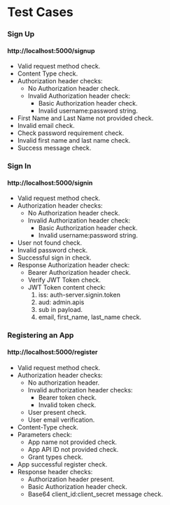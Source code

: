 # Test Cases
### Sign Up
#### http://localhost:5000/signup

* Valid request method check.
* Content Type check.
* Authorization header checks:
    * No Authorization header check.
    * Invalid Authorization header check:
        * Basic Authorization header check.
        * Invalid username:password string.
* First Name and Last Name not provided check.
* Invalid email check.
* Check password requirement check.
* Invalid first name and last name check.
* Success message check.

### Sign In
#### http://localhost:5000/signin

* Valid request method check.
* Authorization header checks:
    * No Authorization header check.
    * Invalid Authorization header check:
        * Basic Authorization header check.
        * Invalid username:password string.
* User not found check.
* Invalid password check.
* Successful sign in check.
* Response Authorization header check:
    * Bearer Authorization header check.
    * Verify JWT Token check.
    * JWT Token content check:
        1. iss: auth-server.signin.token
        2. aud: admin.apis
        3. sub in payload.
        4. email, first_name, last_name check.

### Registering an App
#### http://localhost:5000/register

* Valid request method check.
* Authorization header checks:
    * No authorization header.
    * Invalid authorization header checks:
        * Bearer token check.
        * Invalid token check.
    * User present check.
    * User email verification.
* Content-Type check.
* Parameters check:
    * App name not provided check.
    * App API ID not provided check.
    * Grant types check.
* App successful register check.
* Response header checks:
    * Authorization header present.
    * Basic Authorization header check.
    * Base64 client_id:client_secret message check.
